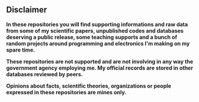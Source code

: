 ## Disclaimer

**In these repositories you will find supporting informations and raw data from some of my scientific papers, unpublished codes and databases deserving a public release, some teaching supports and a bunch of random projects around programming and electronics I'm making on my spare time.**

**These repositories are not supported and are not involving in any way the government agency employing me. My official records are stored in other databases reviewed by peers.**

**Opinions about facts, scientific theories, organizations or people expressed in these repositories are mines only.**